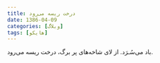 ```yaml
---
title: درخت ریسه می‌رود
date: 1386-04-09
categories: [وبلاگ]
tags: [هایکو]
---
```


باد می‌سُـرَد.
از لای شاخه‌های پر برگ،
درخت ریسه می‌رود.
